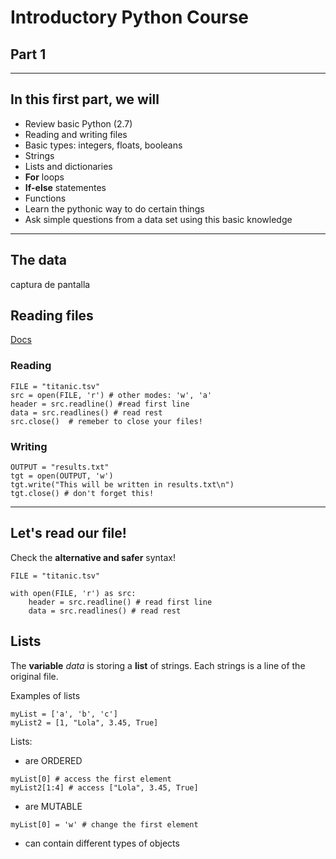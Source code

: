 # Introductory Python Course
## Part 1


---

## In this first part, we will
* Review basic Python (2.7)
 * Reading and writing files
 * Basic types: integers, floats, booleans
 * Strings
 * Lists and dictionaries
 * **For** loops
 * **If-else** statementes
 * Functions
* Learn the pythonic way to do certain things
* Ask simple questions from a data set using this basic knowledge

---
## The data

captura de pantalla

## Reading files

[Docs](https://docs.python.org/2/tutorial/inputoutput.html#reading-and-writing-files)

### Reading
```{Python}
FILE = "titanic.tsv"
src = open(FILE, 'r') # other modes: 'w', 'a'
header = src.readline() #read first line
data = src.readlines() # read rest
src.close()  # remeber to close your files!
```

### Writing
```{Python}
OUTPUT = "results.txt"
tgt = open(OUTPUT, 'w')
tgt.write("This will be written in results.txt\n")
tgt.close() # don't forget this!

```

---
## Let's read our file!

Check the **alternative and safer** syntax!

```{Python}
FILE = "titanic.tsv"

with open(FILE, 'r') as src:
    header = src.readline() # read first line
    data = src.readlines() # read rest
```

## Lists
The **variable** *data* is storing a **list** of strings. Each strings is a line of the original file.

Examples of lists

```{Python}
myList = ['a', 'b', 'c']
myList2 = [1, "Lola", 3.45, True]

```

Lists:

*  are ORDERED

```{Python}
myList[0] # access the first element
myList2[1:4] # access ["Lola", 3.45, True]
```
*  are MUTABLE

```{Python}
myList[0] = 'w' # change the first element
```

*  can contain different types of objects


